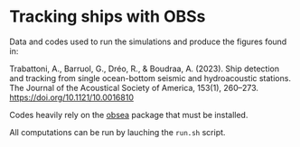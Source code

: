 #  Tracking ships with OBSs

Data and codes used to run the simulations and produce the figures found in:

Trabattoni, A., Barruol, G., Dréo, R., & Boudraa, A. (2023). Ship detection and tracking from single ocean-bottom seismic and hydroacoustic stations. The Journal of the Acoustical Society of America, 153(1), 260–273. https://doi.org/10.1121/10.0016810

Codes heavily rely on the [obsea](https://github.com/atrabattoni/obsea) package that must be installed. 

All computations can be run by lauching the `run.sh` script.
